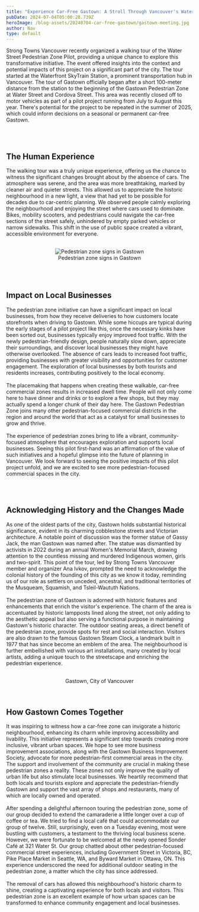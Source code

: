 ```yaml
---
title: "Experience Car-Free Gastown: A Stroll Through Vancouver's Water Street Pedestrian Zone"
pubDate: 2024-07-04T05:00:28.739Z
heroImage: /blog-assets/20240704-car-free-gastown/gastown-meeting.jpg
author: Nav
type: default
---
```


Strong Towns Vancouver recently organized a walking tour of the Water Street Pedestrian Zone Pilot, providing a unique chance to explore this transformative initiative. The event offered insights into the context and potential impacts of this project on a significant part of the city. The tour started at the Waterfront SkyTrain Station, a prominent transportation hub in Vancouver. The tour of Gastown officially began after a short 100-meter distance from the station to the beginning of the Gastown Pedestrian Zone at Water Street and Cordova Street. This area was recently closed off to motor vehicles as part of a pilot project running from July to August this year. There's potential for the project to be repeated in the summer of 2025, which could inform decisions on a seasonal or permanent car-free Gastown.

<br/>
<br/>

## The Human Experience

The walking tour was a truly unique experience, offering us the chance to witness the significant changes brought about by the absence of cars. The atmosphere was serene, and the area was more breathtaking, marked by cleaner air and quieter streets. This allowed us to appreciate the historic neighbourhood in a new light, a view that had yet to be possible for decades due to car-centric planning. We observed people calmly exploring the neighbourhood and enjoying the street where cars used to dominate. Bikes, mobility scooters, and pedestrians could navigate the car-free sections of the street safely, unhindered by empty parked vehicles or narrow sidewalks. This shift in the use of public space created a vibrant, accessible environment for everyone.

<br/>
<center><img class="blog-image" src="/blog-assets/20240704-car-free-gastown/1.jpeg" alt="Pedestrian zone signs in Gastown"></center>
<center>Pedestrian zone signs in Gastown</center><br/>

<br/>
<br/>

## Impact on Local Businesses

The pedestrian zone initiative can have a significant impact on local businesses, from how they receive deliveries to how customers locate storefronts when driving to Gastown. While some hiccups are typical during the early stages of a pilot project like this, once the necessary kinks have been sorted out, businesses typically enjoy improved foot traffic. With the newly pedestrian-friendly design, people naturally slow down, appreciate their surroundings, and discover local businesses they might have otherwise overlooked. The absence of cars leads to increased foot traffic, providing businesses with greater visibility and opportunities for customer engagement. The exploration of local businesses by both tourists and residents increases, contributing positively to the local economy.
<br/><br/>
The placemaking that happens when creating these walkable, car-free commercial zones results in increased dwell time. People will not only come here to have dinner and drinks or to explore a few shops, but they may actually spend a longer chunk of their day here. The Gastown Pedestrian Zone joins many other pedestrian-focused commercial districts in the region and around the world that act as a catalyst for small businesses to grow and thrive.
<br/><br/>
The experience of pedestrian zones bring to life a vibrant, community-focused atmosphere that encourages exploration and supports local businesses. Seeing this pilot first-hand was an affirmation of the value of such initiatives and a hopeful glimpse into the future of planning in Vancouver. We look forward to seeing the positive impacts of this pilot project unfold, and we are excited to see more pedestrian-focused commercial spaces in the city.

<br/>
<br/>

## Acknowledging History and the Changes Made

As one of the oldest parts of the city, Gastown holds substantial historical significance, evident in its charming cobblestone streets and Victorian architecture. A notable point of discussion was the former statue of Gassy Jack, the man Gastown was named after. The statue was dismantled by activists in 2022 during an annual Women's Memorial March, drawing attention to the countless missing and murdered Indigenous women, girls and two-spirit. This point of the tour, led by Strong Towns Vancouver member and organizer Ana Ivkov, prompted the need to acknowledge the colonial history of the founding of this city as we know it today, reminding us of our role as settlers on unceded, ancestral, and traditional territories of the Musqueam, Squamish, and Tsleil-Waututh Nations.
<br/><br/>
The pedestrian zone of Gastown is adorned with historic features and enhancements that enrich the visitor's experience. The charm of the area is accentuated by historic lampposts lined along the street, not only adding to the aesthetic appeal but also serving a functional purpose in maintaining Gastown's historic character. The outdoor seating areas, a direct benefit of the pedestrian zone, provide spots for rest and social interaction. Visitors are also drawn to the famous Gastown Steam Clock, a landmark built in 1977 that has since become an emblem of the area. The neighbourhood is further embellished with various art installations, many created by local artists, adding a unique touch to the streetscape and enriching the pedestrian experience.

<br/>
<center><img class="blog-image" src="/blog-assets/20240704-car-free-gastown/2.png" alt=""></center>
<center>Gastown, City of Vancouver</center><br/>

<br/>

## How Gastown Comes Together

It was inspiring to witness how a car-free zone can invigorate a historic neighbourhood, enhancing its charm while improving accessibility and livability. This initiative represents a significant step towards creating more inclusive, vibrant urban spaces. We hope to see more business improvement associations, along with the Gastown Business Improvement Society, advocate for more pedestrian-first commercial areas in the city. The support and involvement of the community are crucial in making these pedestrian zones a reality. These zones not only improve the quality of urban life but also stimulate local businesses. We heartily recommend that both locals and tourists explore and appreciate the pedestrian-friendly Gastown and support the vast array of shops and restaurants, many of which are locally owned and operated.
<br/><br/>
After spending a delightful afternoon touring the pedestrian zone, some of our group decided to extend the camaraderie a little longer over a cup of coffee or tea. We tried to find a local café that could accommodate our group of twelve. Still, surprisingly, even on a Tuesday evening, most were bustling with customers, a testament to the thriving local business scene. However, we were fortunate to be welcomed at the newly opened Sonder Café at 321 Water St. Our group chatted about other pedestrian-focused commercial street experiences, including Government Street in Victoria, BC, Pike Place Market in Seattle, WA, and Byward Market in Ottawa, ON. This experience underscored the need for additional outdoor seating in the pedestrian zone, a matter which the city has since addressed.
<br/><br/>
The removal of cars has allowed this neighbourhood's historic charm to shine, creating a captivating experience for both locals and visitors. This pedestrian zone is an excellent example of how urban spaces can be transformed to enhance community engagement and local businesses.

<br/>
